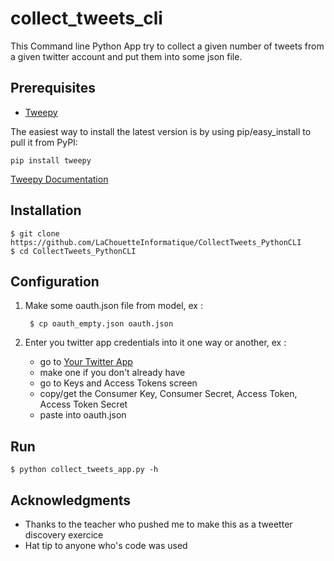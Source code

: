 collect_tweets_cli
======

This Command line Python App try to collect a given number of tweets from a given twitter account and put them into some json file.

Prerequisites
------------
- [Tweepy](https://github.com/tweepy/tweepy)

The easiest way to install the latest version
is by using pip/easy_install to pull it from PyPI:

    pip install tweepy

[Tweepy Documentation](http://tweepy.readthedocs.io/en/v3.6.0/)

Installation
------------

	$ git clone https://github.com/LaChouetteInformatique/CollectTweets_PythonCLI
	$ cd CollectTweets_PythonCLI
	
Configuration
-------------

1. Make some oauth.json file from model, ex :

		$ cp oauth_empty.json oauth.json

2. Enter you twitter app credentials into it one way or another, ex :

	- go to [Your Twitter App](https://apps.twitter.com/)
	- make one if you don't already have
	- go to Keys and Access Tokens screen
	- copy/get the Consumer Key, Consumer Secret, Access Token, Access Token Secret
	- paste into oauth.json

Run
---

	$ python collect_tweets_app.py -h

## Acknowledgments

* Thanks to the teacher who pushed me to make this as a tweetter discovery exercice
* Hat tip to anyone who's code was used
